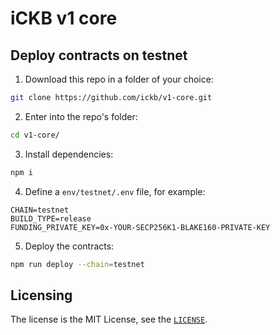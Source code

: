 # iCKB v1 core

## Deploy contracts on testnet

1. Download this repo in a folder of your choice:  

```bash
git clone https://github.com/ickb/v1-core.git
```

2. Enter into the repo's folder:

```bash
cd v1-core/
```

3. Install dependencies:

```bash
npm i
```

4. Define a `env/testnet/.env` file, for example:

```
CHAIN=testnet
BUILD_TYPE=release
FUNDING_PRIVATE_KEY=0x-YOUR-SECP256K1-BLAKE160-PRIVATE-KEY
```

5. Deploy the contracts:

```bash
npm run deploy --chain=testnet
```

## Licensing

The license is the MIT License, see the [`LICENSE`](./LICENSE).

